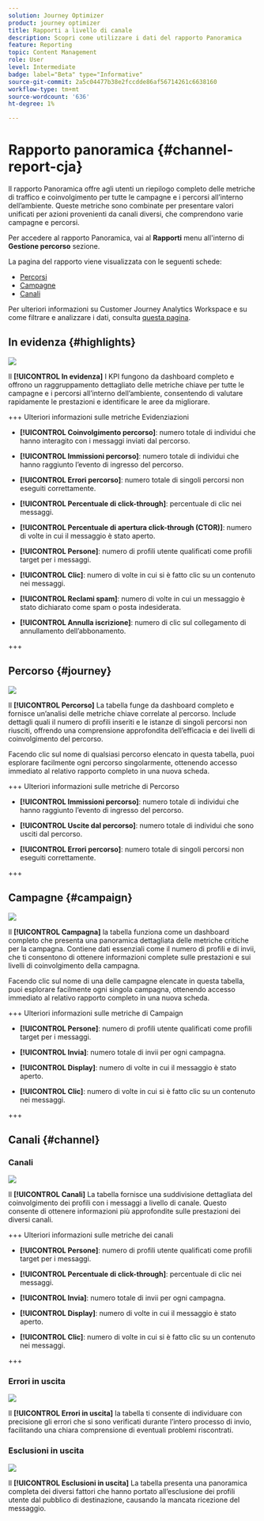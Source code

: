 ```yaml
---
solution: Journey Optimizer
product: journey optimizer
title: Rapporti a livello di canale
description: Scopri come utilizzare i dati del rapporto Panoramica
feature: Reporting
topic: Content Management
role: User
level: Intermediate
badge: label="Beta" type="Informative"
source-git-commit: 2a5c04477b38e2fccdde86af56714261c6638160
workflow-type: tm+mt
source-wordcount: '636'
ht-degree: 1%

---
```


# Rapporto panoramica {#channel-report-cja}

Il rapporto Panoramica offre agli utenti un riepilogo completo delle metriche di traffico e coinvolgimento per tutte le campagne e i percorsi all’interno dell’ambiente. Queste metriche sono combinate per presentare valori unificati per azioni provenienti da canali diversi, che comprendono varie campagne e percorsi.

Per accedere al rapporto Panoramica, vai al **Rapporti** menu all&#39;interno di **Gestione percorso** sezione.

La pagina del rapporto viene visualizzata con le seguenti schede:

* [Percorsi](#journey)
* [Campagne](#campaign)
* [Canali](#channel)

Per ulteriori informazioni su Customer Journey Analytics Workspace e su come filtrare e analizzare i dati, consulta [questa pagina](https://experienceleague.adobe.com/en/docs/analytics-platform/using/cja-workspace/home).

## In evidenza {#highlights}

![](assets/cja-highlights.png)

Il **[!UICONTROL In evidenza]** I KPI fungono da dashboard completo e offrono un raggruppamento dettagliato delle metriche chiave per tutte le campagne e i percorsi all’interno dell’ambiente, consentendo di valutare rapidamente le prestazioni e identificare le aree da migliorare.

+++ Ulteriori informazioni sulle metriche Evidenziazioni

* **[!UICONTROL Coinvolgimento percorso]**: numero totale di individui che hanno interagito con i messaggi inviati dal percorso.

* **[!UICONTROL Immissioni percorso]**: numero totale di individui che hanno raggiunto l’evento di ingresso del percorso.

* **[!UICONTROL Errori percorso]**: numero totale di singoli percorsi non eseguiti correttamente.

* **[!UICONTROL Percentuale di click-through]**: percentuale di clic nei messaggi.

* **[!UICONTROL Percentuale di apertura click-through (CTOR)]**: numero di volte in cui il messaggio è stato aperto.

* **[!UICONTROL Persone]**: numero di profili utente qualificati come profili target per i messaggi.

* **[!UICONTROL Clic]**: numero di volte in cui si è fatto clic su un contenuto nei messaggi.

* **[!UICONTROL Reclami spam]**: numero di volte in cui un messaggio è stato dichiarato come spam o posta indesiderata.

* **[!UICONTROL Annulla iscrizione]**: numero di clic sul collegamento di annullamento dell’abbonamento.

+++

## Percorso {#journey}

![](assets/cja-channel-journeys.png)

Il **[!UICONTROL Percorso]** La tabella funge da dashboard completo e fornisce un’analisi delle metriche chiave correlate al percorso. Include dettagli quali il numero di profili inseriti e le istanze di singoli percorsi non riusciti, offrendo una comprensione approfondita dell’efficacia e dei livelli di coinvolgimento del percorso.

Facendo clic sul nome di qualsiasi percorso elencato in questa tabella, puoi esplorare facilmente ogni percorso singolarmente, ottenendo accesso immediato al relativo rapporto completo in una nuova scheda.

+++ Ulteriori informazioni sulle metriche di Percorso

* **[!UICONTROL Immissioni percorso]**: numero totale di individui che hanno raggiunto l’evento di ingresso del percorso.

* **[!UICONTROL Uscite dal percorso]**: numero totale di individui che sono usciti dal percorso.

* **[!UICONTROL Errori percorso]**: numero totale di singoli percorsi non eseguiti correttamente.

+++

## Campagne {#campaign}

![](assets/cja-channel-campaigns.png)

Il **[!UICONTROL Campagna]** la tabella funziona come un dashboard completo che presenta una panoramica dettagliata delle metriche critiche per la campagna. Contiene dati essenziali come il numero di profili e di invii, che ti consentono di ottenere informazioni complete sulle prestazioni e sui livelli di coinvolgimento della campagna.

Facendo clic sul nome di una delle campagne elencate in questa tabella, puoi esplorare facilmente ogni singola campagna, ottenendo accesso immediato al relativo rapporto completo in una nuova scheda.

+++ Ulteriori informazioni sulle metriche di Campaign

* **[!UICONTROL Persone]**: numero di profili utente qualificati come profili target per i messaggi.

* **[!UICONTROL Invia]**: numero totale di invii per ogni campagna.

* **[!UICONTROL Display]**: numero di volte in cui il messaggio è stato aperto.

* **[!UICONTROL Clic]**: numero di volte in cui si è fatto clic su un contenuto nei messaggi.

+++

## Canali {#channel}

### Canali

![](assets/cja-channels.png)

Il **[!UICONTROL Canali]** La tabella fornisce una suddivisione dettagliata del coinvolgimento dei profili con i messaggi a livello di canale. Questo consente di ottenere informazioni più approfondite sulle prestazioni dei diversi canali.

+++ Ulteriori informazioni sulle metriche dei canali

* **[!UICONTROL Persone]**: numero di profili utente qualificati come profili target per i messaggi.

* **[!UICONTROL Percentuale di click-through]**: percentuale di clic nei messaggi.

* **[!UICONTROL Invia]**: numero totale di invii per ogni campagna.

* **[!UICONTROL Display]**: numero di volte in cui il messaggio è stato aperto.

* **[!UICONTROL Clic]**: numero di volte in cui si è fatto clic su un contenuto nei messaggi.

+++

### Errori in uscita

![](assets/cja-channels-outbound-errors.png)

Il **[!UICONTROL Errori in uscita]** la tabella ti consente di individuare con precisione gli errori che si sono verificati durante l’intero processo di invio, facilitando una chiara comprensione di eventuali problemi riscontrati.

### Esclusioni in uscita

![](assets/cja-channels-outbound-excluded.png)

Il **[!UICONTROL Esclusioni in uscita]** La tabella presenta una panoramica completa dei diversi fattori che hanno portato all’esclusione dei profili utente dal pubblico di destinazione, causando la mancata ricezione del messaggio.
